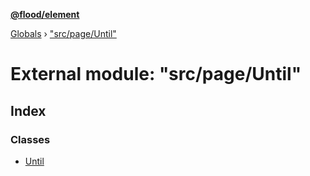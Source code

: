 **[@flood/element](../README.md)**

[Globals](../globals.md) › ["src/page/Until"](_src_page_until_.md)

# External module: "src/page/Until"

## Index

### Classes

* [Until](../classes/_src_page_until_.until.md)